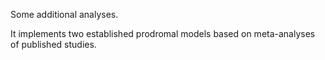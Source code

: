 Some additional analyses.

It implements two established prodromal models based on meta-analyses of published studies.